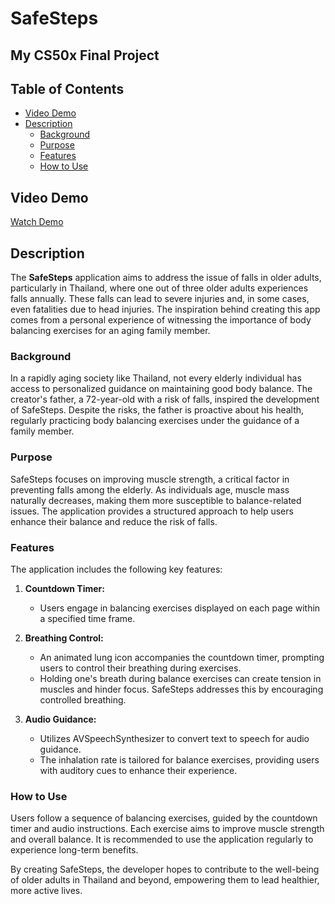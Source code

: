 # SafeSteps
## My CS50x Final Project
## Table of Contents <br>
- [Video Demo](#video-demo)
- [Description](#description)
  - [Background](#background)
  - [Purpose](#purpose)
  - [Features](#features)
  - [How to Use](#how-to-use)

## Video Demo
[Watch Demo](https://youtu.be/fukTwazuw2c)

## Description

The **SafeSteps** application aims to address the issue of falls in older adults, particularly in Thailand, where one out of three older adults experiences falls annually. These falls can lead to severe injuries and, in some cases, even fatalities due to head injuries. The inspiration behind creating this app comes from a personal experience of witnessing the importance of body balancing exercises for an aging family member.

### Background
In a rapidly aging society like Thailand, not every elderly individual has access to personalized guidance on maintaining good body balance. The creator's father, a 72-year-old with a risk of falls, inspired the development of SafeSteps. Despite the risks, the father is proactive about his health, regularly practicing body balancing exercises under the guidance of a family member.

### Purpose
SafeSteps focuses on improving muscle strength, a critical factor in preventing falls among the elderly. As individuals age, muscle mass naturally decreases, making them more susceptible to balance-related issues. The application provides a structured approach to help users enhance their balance and reduce the risk of falls.

### Features
The application includes the following key features:

1. **Countdown Timer:**
   - Users engage in balancing exercises displayed on each page within a specified time frame.

2. **Breathing Control:**
   - An animated lung icon accompanies the countdown timer, prompting users to control their breathing during exercises.
   - Holding one's breath during balance exercises can create tension in muscles and hinder focus. SafeSteps addresses this by encouraging controlled breathing.

3. **Audio Guidance:**
   - Utilizes AVSpeechSynthesizer to convert text to speech for audio guidance.
   - The inhalation rate is tailored for balance exercises, providing users with auditory cues to enhance their experience.

### How to Use
Users follow a sequence of balancing exercises, guided by the countdown timer and audio instructions. Each exercise aims to improve muscle strength and overall balance. It is recommended to use the application regularly to experience long-term benefits.

By creating SafeSteps, the developer hopes to contribute to the well-being of older adults in Thailand and beyond, empowering them to lead healthier, more active lives.

